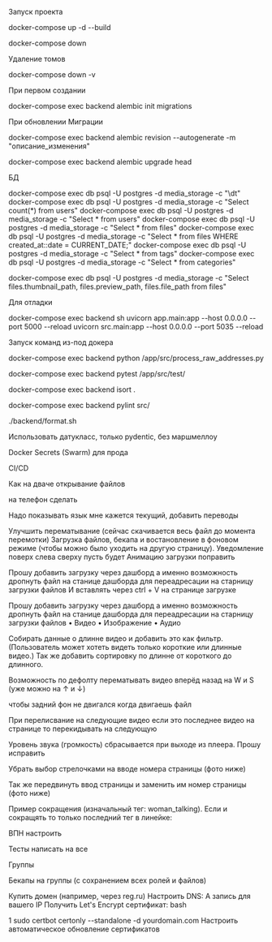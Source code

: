 Запуск проекта

docker-compose up -d --build

docker-compose down

Удаление томов

docker-compose down -v

При первом создании

docker-compose exec backend alembic init migrations

При обновлении Миграции

docker-compose exec backend alembic revision --autogenerate -m "описание_изменения"

docker-compose exec backend alembic upgrade head

БД

docker-compose exec db psql -U postgres -d media_storage -c "\dt"
docker-compose exec db psql -U postgres -d media_storage -c "Select count(*) from users"
docker-compose exec db psql -U postgres -d media_storage -c "Select * from users"
docker-compose exec db psql -U postgres -d media_storage -c "Select * from files"
docker-compose exec db psql -U postgres -d media_storage -c "Select * from files WHERE created_at::date = CURRENT_DATE;"
docker-compose exec db psql -U postgres -d media_storage -c "Select * from tags"
docker-compose exec db psql -U postgres -d media_storage -c "Select * from categories"

docker-compose exec db psql -U postgres -d media_storage -c "Select files.thumbnail_path, files.preview_path, files.file_path from files"


Для отладки

docker-compose exec backend sh
uvicorn app.main:app --host 0.0.0.0 --port 5000 --reload
uvicorn src.main:app --host 0.0.0.0 --port 5035 --reload

Запуск команд из-под докера

docker-compose exec backend python /app/src/process_raw_addresses.py

docker-compose exec backend pytest /app/src/test/

docker-compose exec backend isort .

docker-compose exec backend pylint src/

./backend/format.sh


Использовать датукласс, только pydentic, без маршмеллоу

Docker Secrets (Swarm) для прода

CI/CD 

Как на дваче открывание файлов

на телефон сделать

Надо показывать язык мне кажется текущий, добавить переводы

Улучшить перематывание (сейчас скачивается весь файл до момента перемотки)
Загрузка файлов, бекапа и востановление в фоновом режиме (чтобы можно было уходить на другую страницу). Уведомление поверх слева сверху пусть будет
Анимацию загрузки поправить

Прошу добавить загрузку через дашборд а именно возможность дропнуть файл на станице дашборда для переадресации на старницу загрузки файлов 
И вставлять через ctrl + V на странице загрузке

Прошу добавить загрузку через дашборд а именно возможность дропнуть файл на станице дашборда для переадресации на старницу загрузки файлов 
•	Видео
•	Изображение
•	Аудио


Собирать данные о длинне видео и добавить это как фильтр. (Пользователь может хотеть видеть только короткие или длинные видео.) Так же добавить сортировку по длинне от короткого до длинного.

Возможность по дефолту перематывать видео вперёд назад на W и S (уже можно на ↑ и ↓)

чтобы задний фон не двигался когда двигаешь файл

При перелисвание на следующие видео если это последнее видео на странице то перекидывать на следующую

Уровень звука (громкость) сбрасывается при выходе из плеера. Прошу исправить

Убрать выбор стрелочками на вводе номера страницы (фото ниже)

Так же передвинуть ввод страницы и заменить им номер страницы (фото ниже)

Пример сокращения (изначальный тег: woman_talking). Если и сокращять то только последний тег в линейке:

ВПН настроить

Тесты написать на все

Группы 

Бекапы на группы (с сохранением всех ролей и файлов)


Купить домен (например, через reg.ru)
Настроить DNS: A запись для вашего IP
Получить Let's Encrypt сертификат:
bash


1
sudo certbot certonly --standalone -d yourdomain.com
Настроить автоматическое обновление сертификатов
